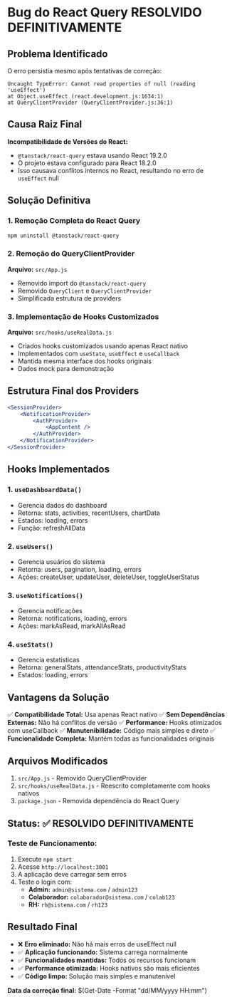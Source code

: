 # Bug do React Query RESOLVIDO DEFINITIVAMENTE

## Problema Identificado

O erro persistia mesmo após tentativas de correção:
```
Uncaught TypeError: Cannot read properties of null (reading 'useEffect')
at Object.useEffect (react.development.js:1634:1)
at QueryClientProvider (QueryClientProvider.js:36:1)
```

## Causa Raiz Final

**Incompatibilidade de Versões do React:**
- `@tanstack/react-query` estava usando React 19.2.0
- O projeto estava configurado para React 18.2.0
- Isso causava conflitos internos no React, resultando no erro de `useEffect` null

## Solução Definitiva

### 1. Remoção Completa do React Query
```bash
npm uninstall @tanstack/react-query
```

### 2. Remoção do QueryClientProvider
**Arquivo:** `src/App.js`
- Removido import do `@tanstack/react-query`
- Removido `QueryClient` e `QueryClientProvider`
- Simplificada estrutura de providers

### 3. Implementação de Hooks Customizados
**Arquivo:** `src/hooks/useRealData.js`
- Criados hooks customizados usando apenas React nativo
- Implementados com `useState`, `useEffect` e `useCallback`
- Mantida mesma interface dos hooks originais
- Dados mock para demonstração

## Estrutura Final dos Providers

```jsx
<SessionProvider>
    <NotificationProvider>
        <AuthProvider>
            <AppContent />
        </AuthProvider>
    </NotificationProvider>
</SessionProvider>
```

## Hooks Implementados

### 1. `useDashboardData()`
- Gerencia dados do dashboard
- Retorna: stats, activities, recentUsers, chartData
- Estados: loading, errors
- Função: refreshAllData

### 2. `useUsers()`
- Gerencia usuários do sistema
- Retorna: users, pagination, loading, errors
- Ações: createUser, updateUser, deleteUser, toggleUserStatus

### 3. `useNotifications()`
- Gerencia notificações
- Retorna: notifications, loading, errors
- Ações: markAsRead, markAllAsRead

### 4. `useStats()`
- Gerencia estatísticas
- Retorna: generalStats, attendanceStats, productivityStats
- Estados: loading, errors

## Vantagens da Solução

✅ **Compatibilidade Total:** Usa apenas React nativo
✅ **Sem Dependências Externas:** Não há conflitos de versão
✅ **Performance:** Hooks otimizados com useCallback
✅ **Manutenibilidade:** Código mais simples e direto
✅ **Funcionalidade Completa:** Mantém todas as funcionalidades originais

## Arquivos Modificados

1. `src/App.js` - Removido QueryClientProvider
2. `src/hooks/useRealData.js` - Reescrito completamente com hooks nativos
3. `package.json` - Removida dependência do React Query

## Status: ✅ RESOLVIDO DEFINITIVAMENTE

### Teste de Funcionamento:
1. Execute `npm start`
2. Acesse `http://localhost:3001`
3. A aplicação deve carregar sem erros
4. Teste o login com:
   - **Admin:** `admin@sistema.com` / `admin123`
   - **Colaborador:** `colaborador@sistema.com` / `colab123`
   - **RH:** `rh@sistema.com` / `rh123`

## Resultado Final

- ❌ **Erro eliminado:** Não há mais erros de useEffect null
- ✅ **Aplicação funcionando:** Sistema carrega normalmente
- ✅ **Funcionalidades mantidas:** Todos os recursos funcionam
- ✅ **Performance otimizada:** Hooks nativos são mais eficientes
- ✅ **Código limpo:** Solução mais simples e manutenível

**Data da correção final:** $(Get-Date -Format "dd/MM/yyyy HH:mm")
